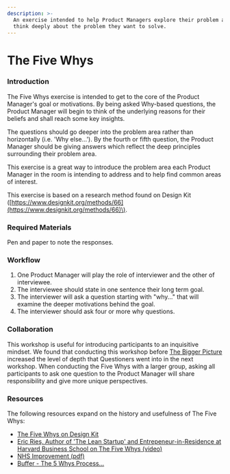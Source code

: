 ```yaml
---
description: >-
  An exercise intended to help Product Managers explore their problem area and
  think deeply about the problem they want to solve.
---
```


# The Five Whys

### Introduction

The Five Whys exercise is intended to get to the core of the Product Manager's goal or motivations. By being asked Why-based questions, the Product Manager will begin to think of the underlying reasons for their beliefs and shall reach some key insights.

The questions should go deeper into the problem area rather than horizontally \(i.e. 'Why else...'\). By the fourth or fifth question, the Product Manager should be giving answers which reflect the deep principles surrounding their problem area.

This exercise is a great way to introduce the problem area each Product Manager in the room is intending to address and to help find common areas of interest.

This exercise is based on a research method found on Design Kit \([https://www.designkit.org/methods/66](https://www.designkit.org/methods/66)\).

### Required Materials

Pen and paper to note the responses.

### Workflow

1. One Product Manager will play the role of interviewer and the other of interviewee.
2. The interviewee should state in one sentence their long term goal.
3. The interviewer will ask a question starting with "why..." that will examine the deeper motivations behind the goal.
4. The interviewer should ask four or more why questions.

### Collaboration

This workshop is useful for introducing participants to an inquisitive mindset. We found that conducting this workshop before [The Bigger Picture](the-bigger-picture.md) increased the level of depth that Questioners went into in the next workshop. When conducting the Five Whys with a larger group, asking all participants to ask one question to the Product Manager will share responsibility and give more unique perspectives. 

### Resources

The following resources expand on the history and usefulness of The Five Whys:

* [The Five Whys on Design Kit](https://www.designkit.org/methods/the-five-whys)
* [Eric Ries, Author of 'The Lean Startup' and Entrepeneur-in-Residence at Harvard Business School on The Five Whys (video)](https://hbr.org/2012/02/the-5-whys.html)
* [NHS Improvement (pdf)](https://improvement.nhs.uk/documents/2156/root-cause-analysis-five-whys.pdf)
* [Buffer - The 5 Whys Process...](https://buffer.com/resources/5-whys-process/)
